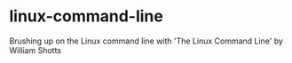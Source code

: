 # linux-command-line
Brushing up on the Linux command line with 'The Linux Command Line' by William Shotts
